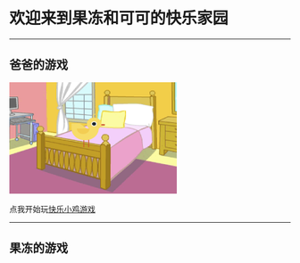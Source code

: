 # 欢迎来到果冻和可可的快乐家园  

****  

## 爸爸的游戏  

<img src="pic/chiken.png" alt="快乐小鸡" width="300" height="200">  

点我开始玩[快乐小鸡游戏](https://rackywei.github.io/scratchrelease/happychicken%20V1.5.html)  

****  

## 果冻的游戏
